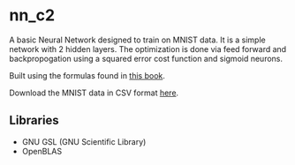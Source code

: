 # nn_c2

A basic Neural Network designed to train on MNIST data. It is a simple network with 2 hidden layers.
The optimization is done via feed forward and backpropogation using a squared error cost function and sigmoid
neurons.

Built using the formulas found in [this book](http://neuralnetworksanddeeplearning.com/chap2.html).

Download the MNIST data in CSV format [here](https://pjreddie.com/projects/mnist-in-csv/).

## Libraries
 - GNU GSL (GNU Scientific Library)
 - OpenBLAS
